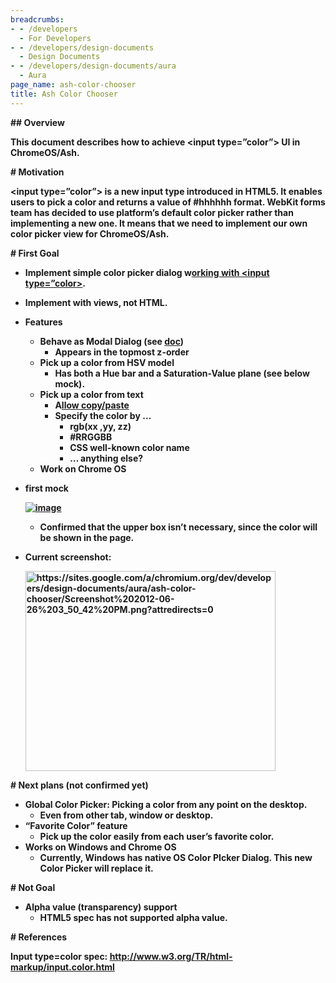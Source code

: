 ```yaml
---
breadcrumbs:
- - /developers
  - For Developers
- - /developers/design-documents
  - Design Documents
- - /developers/design-documents/aura
  - Aura
page_name: ash-color-chooser
title: Ash Color Chooser
---
```


**## Overview**

**This document describes how to achieve &lt;input type=”color”&gt; UI in ChromeOS/Ash.**

**# Motivation**

**&lt;input type=”color”&gt; is a new input type introduced in HTML5. It enables users to pick a color and returns a value of #hhhhhh format. WebKit forms team has decided to use platform’s default color picker rather than implementing a new one. It means that we need to implement our own color picker view for ChromeOS/Ash.**

**# First Goal**

*   **Implement simple color picker dialog w[orking with &lt;input
            type=”color&gt;](https://docs.google.com/a/google.com/document/d/1YIKO-5_m0ZpkvtE24QKKty1ZZk7aYVk-Bw9Xq8zpMEg/edit?hl=en_US).**
*   **Implement with views, not HTML.**
*   **Features**
    *   **Behave as Modal Dialog (see
                [doc](https://docs.google.com/a/google.com/document/d/1YIKO-5_m0ZpkvtE24QKKty1ZZk7aYVk-Bw9Xq8zpMEg/edit?hl=en_US))**
        *   **Appears in the topmost z-order**
    *   **Pick up a color from HSV model**
        *   **Has both a Hue bar and a Saturation-Value plane (see below
                    mock).**
    *   **Pick up a color from text**
        *   **A[llow
                    copy/paste](https://docs.google.com/a/google.com/document/d/1YIKO-5_m0ZpkvtE24QKKty1ZZk7aYVk-Bw9Xq8zpMEg/edit?hl=en_US)**
        *   **Specify the color by …**
            *   **rgb(xx ,yy, zz)**
            *   **#RRGGBB**
            *   **CSS well-known color name**
            *   **… anything else?**
    *   **Work on Chrome OS**

*   **first mock**

    **[<img alt="image"
    src="/developers/design-documents/aura/ash-color-chooser/col.png">](/developers/design-documents/aura/ash-color-chooser/col.png)**

    *   **Confirmed that the upper box isn’t necessary, since the color
                will be shown in the page.**
*   **Current screenshot:**

    **[<img
    alt="https://sites.google.com/a/chromium.org/dev/developers/design-documents/aura/ash-color-chooser/Screenshot%202012-06-26%203_50_42%20PM.png?attredirects=0"
    src="/developers/design-documents/aura/ash-color-chooser/Screenshot%202012-06-26%203%3A50%3A42%20PM.png"
    height=320
    width=400>](/developers/design-documents/aura/ash-color-chooser/Screenshot%202012-06-26%203_50_42%20PM.png)**

**# Next plans (not confirmed yet)**

*   **Global Color Picker: Picking a color from any point on the
            desktop.**
    *   **Even from other tab, window or desktop.**
*   **“Favorite Color” feature**
    *   **Pick up the color easily from each user’s favorite color.**
*   **Works on Windows and Chrome OS**
    *   **Currently, Windows has native OS Color PIcker Dialog. This new
                Color Picker will replace it.**

**# Not Goal**

*   **Alpha value (transparency) support**
    *   **HTML5 spec has not supported alpha value.**

**# References**

**Input type=color spec: <http://www.w3.org/TR/html-markup/input.color.html>**